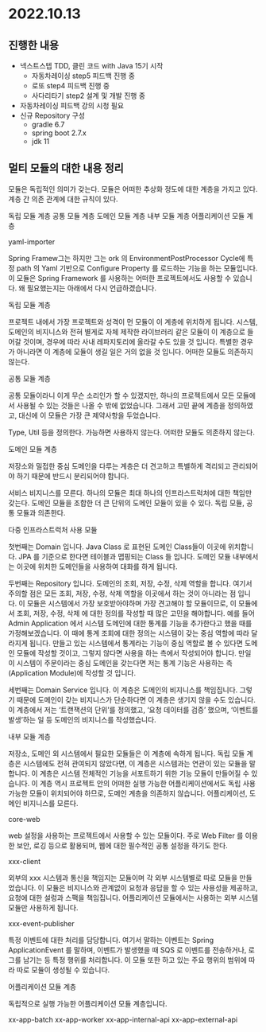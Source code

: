 # 2022.10.13

## 진행한 내용

- 넥스트스텝 TDD, 클린 코드 with Java 15기 시작
	- 자동차레이싱 step5 피드백 진행 중
	- 로또 step4 피드백 진행 중
  - 사다리타기 step2 설계 및 개발 진행 중
- 자동차레이싱 피드백 강의 시청 필요
- 신규 Repository 구성
	- gradle 6.7
	- spring boot 2.7.x
	- jdk 11

## 멀티 모듈의 대한 내용 정리

모듈은 독립적인 의미가 갖는다.
모듈은 어떠한 추상화 정도에 대한 계층을 가지고 있다.
계층 간 의존 관계에 대한 규칙이 있다.

독립 모듈 계층
공통 모듈 계층
도메인 모듈 계층
내부 모듈 계층
어플리케이션 모듈 계층

yaml-importer

Spring Framew그는 하지만 그는 ork 의 EnvironmentPostProcessor Cycle에 특정 path 의 Yaml 기반으로 Configure Property 를 로드하는 기능을 하는 모듈입니다. 이 모듈은 Spring Framework 를 사용하는 어떠한 프로젝트에서도 사용할 수 있습니다. 왜 필요했는지는 아래에서 다시 언급하겠습니다.

독립 모듈 계층

프로젝트 내에서 가장 프로젝트와 성격이 먼 모듈이 이 계층에 위치하게 됩니다. 시스템, 도메인의 비지니스와 전혀 별게로 자체 제작한 라이브러리 같은 모듈이 이 계층으로 들어갈 것이며, 경우에 따라 사내 레파지토리에 올라갈 수도 있을 것 입니다. 특별한 경우가 아니라면 이 계층에 모듈이 생길 일은 거의 없을 것 입니다.
어떠한 모듈도 의존하지 않는다.

공통 모듈 계층

공통 모듈이라니 이게 무슨 소리인가 할 수 있겠지만, 하나의 프로젝트에서 모든 모듈에서 사용될 수 있는 것들은 나올 수 밖에 없었습니다. 그래서 고민 끝에 계층을 정의하였고, 대신에 이 모듈은 가장 큰 제약사항을 두었습니다.

Type, Util 등을 정의한다.
가능하면 사용하지 않는다.
어떠한 모듈도 의존하지 않는다.

도메인 모듈 계층

저장소와 밀접한 중심 도메인을 다루는 계층은 더 견고하고 특별하게 격리되고 관리되어야 하기 때문에 반드시 분리되어야 합니다.

서비스 비지니스를 모른다.
하나의 모듈은 최대 하나의 인프라스트럭처에 대한 책임만 갖는다.
도메인 모듈을 조합한 더 큰 단위의 도메인 모듈이 있을 수 있다.
독립 모듈, 공통 모듈과 의존한다.

다중 인프라스트럭처 사용 모듈

첫번째는 Domain 입니다. Java Class 로 표현된 도메인 Class들이 이곳에 위치합니다. JPA 를 기준으로 한다면 테이블과 맵핑되는 Class 들 입니다. 도메인 모듈 내부에서는 이곳에 위치한 도메인들을 사용하여 대화를 하게 됩니다.

두번째는 Repository 입니다. 도메인의 조회, 저장, 수정, 삭제 역할을 합니다. 여기서 주의할 점은 모든 조회, 저장, 수정, 삭제 역할을 이곳에서 하는 것이 아니라는 점 입니다. 이 모듈은 시스템에서 가장 보호받아야하며 가장 견고해야 할 모듈이므로, 이 모듈에서 조회, 저장, 수정, 삭제 에 대한 정의를 작성할 때 많은 고민을 해야합니다. 예를 들어 Admin Application 에서 시스템 도메인에 대한 통계를 기능을 추가한다고 했을 때를 가정해보겠습니다. 이 때에 통계 조회에 대한 정의는 시스템이 갖는 중심 역할에 따라 달라지게 됩니다. 만들고 있는 시스템에서 통계라는 기능이 중심 역할로 볼 수 있다면 도메인 모듈에 작성할 것이고, 그렇지 않다면 사용을 하는 측에서 작성되어야 합니다. 만일 이 시스템이 주문이라는 중심 도메인을 갖는다면 저는 통계 기능은 사용하는 측(Application Module)에 작성할 것 입니다.

세번째는 Domain Service 입니다. 이 계층은 도메인의 비지니스를 책임집니다. 그렇기 때문에 도메인이 갖는 비지니스가 단순하다면 이 계층은 생기지 않을 수도 있습니다. 이 계층에서 저는 ‘트랜잭션의 단위’를 정의했고, ‘요청 데이터를 검증’ 했으며, ‘이벤트를 발생’하는 일 등 도메인의 비지니스를 작성했습니다.


내부 모듈 계층

저장소, 도메인 외 시스템에서 필요한 모듈들은 이 계층에 속하게 됩니다. 독립 모듈 계층은 시스템에도 전혀 관여되지 않았다면, 이 계층은 시스템과는 연관이 있는 모듈을 말합니다.
이 계층은 시스템 전체적인 기능을 서포트하기 위한 기능 모듈이 만들어질 수 있습니다. 이 계층 역시 프로젝트 안의 어떠한 실행 가능한 어플리케이션에서도 독립 사용 가능한 모듈이 위치되어야 하므로, 도메인 계층을 의존하지 않습니다.
어플리케이션, 도메인 비지니스를 모른다.

core-web

web 설정을 사용하는 프로젝트에서 사용할 수 있는 모듈이다. 주로 Web Filter 를 이용한 보안, 로깅 등으로 활용되며, 웹에 대한 필수적인 공통 설정을 하기도 한다.

xxx-client

외부의 xxx 시스템과 통신을 책임지는 모듈이며 각 외부 시스템별로 따로 모듈을 만들었습니다. 이 모듈은 비지니스와 관계없이 요청과 응답을 할 수 있는 사용성을 제공하고, 요청에 대한 설렁과 스팩을 책임집니다. 어플리케이션 모듈에서는 사용하는 외부 시스템 모듈만 사용하게 됩니다.

xxx-event-publisher

특정 이벤트에 대한 처리를 담당합니다. 여기서 말하는 이벤트는 Spring ApplicationEvent 를 말하며, 이벤트가 발생했을 때 SQS 로 이벤트를 전송하거나, 로그를 남기는 등 특정 행위를 처리합니다. 이 모듈 또한 하고 있는 주요 행위의 범위에 따라 따로 모듈이 생성될 수 있습니다.

어플리케이션 모듈 계층

독립적으로 실행 가능한 어플리케이션 모듈 계층입니다.

xx-app-batch
xx-app-worker
xx-app-internal-api
xx-app-external-api
